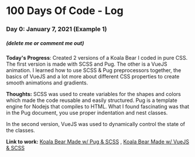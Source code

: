 # 100 Days Of Code - Log

### Day 0: January 7, 2021 (Example 1)
##### (delete me or comment me out)

**Today's Progress**: Created 2 versions of a Koala Bear I coded in pure CSS. The first version is made with SCSS and Pug. The other is a VueJS animation.
I learned how to use SCSS & Pug preprocessors together, the basics of VueJS and a lot more about different CSS properties to create smooth animations and gradients.

**Thoughts:** SCSS was used to create variables for the shapes and colors which made the code reusable and easily structured. Pug is a template engine for Nodejs that compiles to HTML. What I found fascinating was that in the Pug document, you use proper indentation and nest classes.

In the second version, VueJS was used to dynamically control the state of the classes.

**Link to work:** [Koala Bear Made w/ Pug & SCSS](https://codepen.io/cyberbarbie/pen/BaLPBaw)
, [Koala Bear Made w/ VueJS & SCSS](https://codepen.io/cyberbarbie/pen/QWKxxNV)
